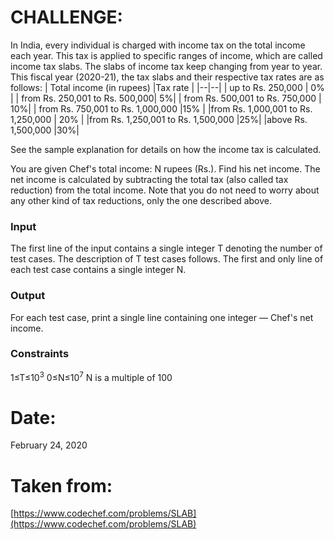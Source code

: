 ﻿# CHALLENGE:
In India, every individual is charged with income tax on the total income each year. This tax is applied to specific ranges of income, which are called income tax slabs. The slabs of income tax keep changing from year to year. This fiscal year (2020-21), the tax slabs and their respective tax rates are as follows:
| Total income (in rupees) |Tax rate  |
|--|--|
| up to Rs. 250,000 | 0% |
| from Rs. 250,001 to Rs. 500,000| 	5%|
| from Rs. 500,001 to Rs. 750,000	| 10%|
| from Rs. 750,001 to Rs. 1,000,000	|15% |
|from Rs. 1,000,001 to Rs. 1,250,000 |	20% |
|from Rs. 1,250,001 to Rs. 1,500,000	|25%|
|above Rs. 1,500,000	|30%|
	
See the sample explanation for details on how the income tax is calculated.

You are given Chef's total income: N rupees (Rs.). Find his net income. The net income is calculated by subtracting the total tax (also called tax reduction) from the total income. Note that you do not need to worry about any other kind of tax reductions, only the one described above.

### Input
The first line of the input contains a single integer T denoting the number of test cases. The description of T test cases follows.
The first and only line of each test case contains a single integer N.

### Output
For each test case, print a single line containing one integer — Chef's net income.

### Constraints
 1≤T≤10<sup>3</sup>
0≤N≤10<sup>7</sup>
N is a multiple of 100
# Date:
February 24, 2020
# Taken from:
[https://www.codechef.com/problems/SLAB](https://www.codechef.com/problems/SLAB)

